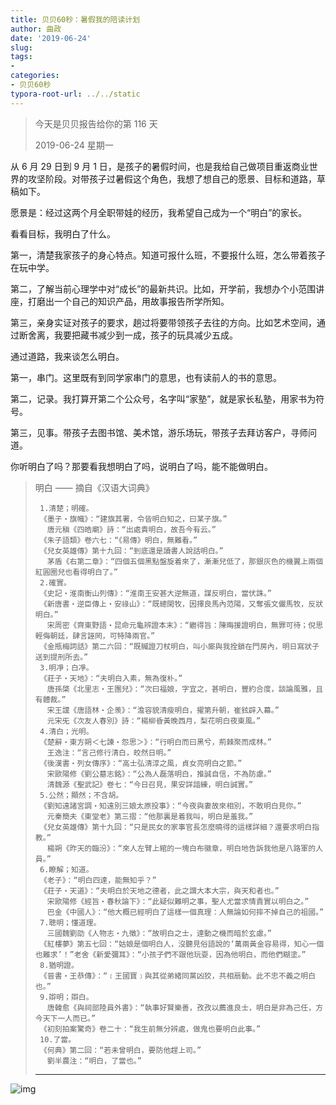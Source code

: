```yaml
---
title: 贝贝60秒：暑假我的陪读计划
author: 曲政
date: '2019-06-24'
slug: 
tags:
- 
categories:
- 贝贝60秒
typora-root-url: ../../static
---
```


>   今天是贝贝报告给你的第 116 天
>
>   2019-06-24 星期一

从 6 月 29 日到 9 月 1 日，是孩子的暑假时间，也是我给自己做项目重返商业世界的攻坚阶段。对带孩子过暑假这个角色，我想了想自己的愿景、目标和道路，草稿如下。

愿景是：经过这两个月全职带娃的经历，我希望自己成为一个“明白”的家长。

看看目标，我明白了什么。

第一，清楚我家孩子的身心特点。知道可报什么班，不要报什么班，怎么带着孩子在玩中学。

第二，了解当前心理学中对“成长”的最新共识。比如，开学前，我想办个小范围讲座，打磨出一个自己的知识产品，用故事报告所学所知。

第三，亲身实证对孩子的要求，趟过将要带领孩子去往的方向。比如艺术空间，通过断舍离，我要把藏书减少到一成，孩子的玩具减少五成。

通过道路，我来谈怎么明白。

第一，串门。这里既有到同学家串门的意思，也有读前人的书的意思。

第二，记录。我打算开第二个公众号，名字叫“家塾”，就是家长私塾，用家书为符号。

第三，见事。带孩子去图书馆、美术馆，游乐场玩，带孩子去拜访客户，寻师问道。

你听明白了吗？那要看我想明白了吗，说明白了吗，能不能做明白。

>   明白 —— 摘自《汉语大词典》
>
>   ```
>    1.清楚；明確。
>    《墨子‧旗幟》：“建旗其署，令皆明白知之，曰某子旗。”
>    　唐元稹《四皓廟》詩：“出處貴明白，故吾今有云。”
>    《朱子語類》卷六七：“《易傳》明白，無難看。”
>    《兒女英雄傳》第十九回：“到底還是讀書人說話明白。”
>    　茅盾《右第二章》：“四個五個黑點盤旋着來了，漸漸兒低了，那銀灰色的機翼上兩個紅圓圈兒也看得明白了。”
>    2.確實。
>    《史記‧淮南衡山列傳》：“淮南王安甚大逆無道，謀反明白，當伏誅。”
>    《新唐書‧逆臣傳上‧安祿山》：“既總閑牧，因擇良馬內范陽，又奪張文儼馬牧，反狀明白。”
>    　宋周密《齊東野語‧昆命元龜辨證本末》：“繼得旨：陳晦援證明白，無罪可待；倪思輕侮朝廷，肆言誣罔，可特降兩官。”
>    《金瓶梅詞話》第二六回：“既贓證刀杖明白，叫小廝與我拴鎖在門房內，明日寫狀子送到提刑所去。”
>    3.明凈；白凈。
>    《莊子‧天地》：“夫明白入素，無為復朴。”
>    　唐孫棨《北里志‧王團兒》：“次曰福娘，字宜之，甚明白，豐約合度，談論風雅，且有體裁。”
>    　宋王讜《唐語林‧企羡》：“澹容貌清瘦明白，擢第升朝，崔鉉辟入幕。”
>    　元宋旡《次友人春別》詩：“楊柳昏黃晚西月，梨花明白夜東風。”
>    4.清白；光明。
>    《楚辭‧東方朔＜七諫‧怨思＞》：“行明白而曰黑兮，荊棘聚而成林。”
>    　王逸注：“言己修行清白，皎然日明。”
>    《後漢書‧列女傳序》：“高士弘清淳之風，貞女亮明白之節。”
>    　宋歐陽修《劉公墓志銘》：“公為人磊落明白，推誠自信，不為防慮。”
>    　清魏源《聖武記》卷七：“今日召見，果安詳諳練，明白誠實。”
>    5.公然；顯然；不含胡。
>    《劉知遠諸宮調‧知遠別三娘太原投事》：“今夜與妻故來相別，不敢明白見你。”
>    　元秦簡夫《東堂老》第三摺：“他那裏是着我叫，明白是羞我。”
>    《兒女英雄傳》第十九回：“只是民女的家事官長怎麼曉得的這樣詳細？還要求明白指教。”
>    　楊朔《昨天的臨汾》：“來人左臂上綰的一塊白布徽章，明白地告訴我他是八路軍的人員。”
>    6.瞭解；知道。
>    《老子》：“明白四達，能無知乎？”
>    《莊子‧天道》：“夫明白於天地之德者，此之謂大本大宗，與天和者也。”
>    　宋歐陽修《經旨‧春秋論下》：“此疑似難明之事，聖人尤當求情責實以明白之。”
>    　巴金《中國人》：“他大概已經明白了這樣一個真理：人無論如何摔不掉自己的祖國。”
>    7.聰明；懂道理。
>    　三國魏劉劭《人物志‧九徵》：“故明白之士，達動之機而暗於玄慮。”
>    《紅樓夢》第五七回：“姑娘是個明白人，沒聽見俗語說的‘萬兩黃金容易得，知心一個也難求’！”老舍《新愛彌耳》：“小孩子們不跟他玩耍，因為他明白，而他們糊塗。”
>    8.猶明證。
>    《晉書‧王恭傳》：“﹝王國寶﹞與其從弟緒同黨凶狡，共相扇動。此不忠不義之明白也。”
>    9.辯明；辯白。
>    　唐韓愈《與祠部陸員外書》：“執事好賢樂善，孜孜以薦進良士，明白是非為己任，方今天下一人而已。”
>    《初刻拍案驚奇》卷二十：“我生前無分辨處，做鬼也要明白此事。”
>    10.了當。
>    《何典》第二回：“若未曾明白，要防他趕上司。”
>    　劉半農注：“明白，了當也。”
>   ```
>
>   ------

![img](/images/2019-06-24-%E8%B4%9D%E8%B4%9D60%E7%A7%92%EF%BC%9A%E6%9A%91%E5%81%87%E6%88%91%E7%9A%84%E9%99%AA%E8%AF%BB%E8%AE%A1%E5%88%92/640-20200416114531785.jpeg)


